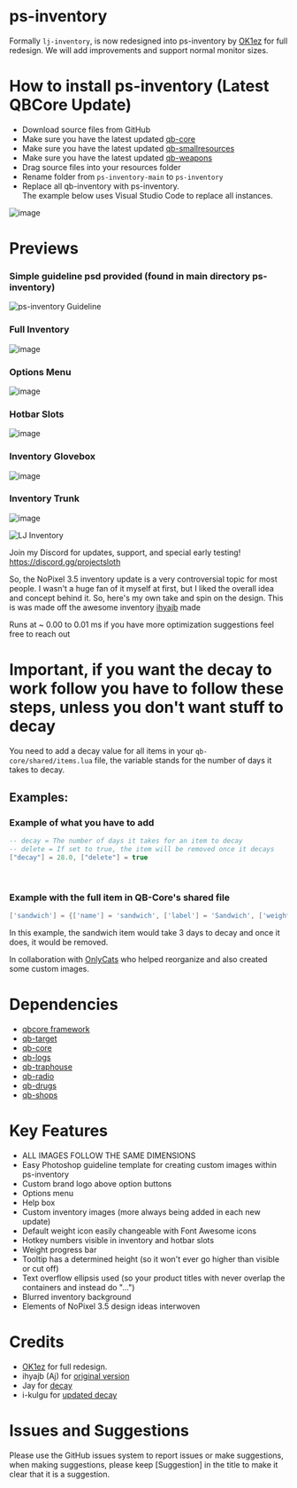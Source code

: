 # ps-inventory
Formally `lj-inventory`, is now redesigned into ps-inventory by [OK1ez](https://github.com/OK1ez) for full redesign. We will add improvements and support normal monitor sizes. 

# How to install ps-inventory (Latest QBCore Update)
* Download source files from GitHub
* Make sure you have the latest updated [qb-core](https://github.com/qbcore-framework/qb-core)
* Make sure you have the latest updated [qb-smallresources](https://github.com/qbcore-framework/qb-smallresources)
* Make sure you have the latest updated [qb-weapons](https://github.com/qbcore-framework/qb-weapons)
* Drag source files into your resources folder
* Rename folder from `ps-inventory-main` to `ps-inventory`
* Replace all qb-inventory with ps-inventory.<br>The example below uses Visual Studio Code to replace all instances.

![image](https://github.com/Z3rio/ps-inventory/assets/54480523/00fa21a5-4be2-443f-aff2-4b3202b662dc)

# Previews
### Simple guideline psd provided (found in main directory ps-inventory)
![ps-inventory Guideline](https://user-images.githubusercontent.com/91661118/146315681-c67f542d-e2bc-43ca-9957-7f1971b84268.png)
### Full Inventory
![image](https://github.com/Project-Sloth/ps-inventory/assets/82112471/fda2588d-e468-4fd5-8bf5-2f584f059609)
### Options Menu
![image](https://github.com/Project-Sloth/ps-inventory/assets/82112471/1782f97a-27e6-441b-90a1-ff150cd846e2)
### Hotbar Slots
![image](https://github.com/Project-Sloth/ps-inventory/assets/82112471/c0a77f4a-f482-42f5-a5da-1f3571d14130)
### Inventory Glovebox
![image](https://github.com/Project-Sloth/ps-inventory/assets/82112471/432f8c79-1a9f-44d1-8062-50b596194752)
### Inventory Trunk
![image](https://github.com/Project-Sloth/ps-inventory/assets/82112471/f9c78e49-ec51-4d55-9ac0-b7058951d31a)


![LJ Inventory](https://user-images.githubusercontent.com/91661118/146313051-665337bf-ed92-4ed0-bbb9-6ee9613f670d.png)

Join my Discord for updates, support, and special early testing!
<br>
https://discord.gg/projectsloth

So, the NoPixel 3.5 inventory update is a very controversial topic for most people. I wasn't a huge fan of it myself at first, but I liked the overall idea and concept behind it. So, here's my own take and spin on the design. This is was made off the awesome inventory [ihyajb](https://github.com/ihyajb) made
<br>

Runs at ~ 0.00 to 0.01 ms if you have more optimization suggestions feel free to reach out

# Important, if you want the decay to work follow you have to follow these steps, unless you don't want stuff to decay
You need to add a decay value for all items in your `qb-core/shared/items.lua` file, the variable stands for the number of days it takes to decay.
<br>

## Examples:

### Example of what you have to add

```lua
-- decay = The number of days it takes for an item to decay
-- delete = If set to true, the item will be removed once it decays
["decay"] = 28.0, ["delete"] = true
```

<br>

### Example with the full item in QB-Core's shared file

```lua
['sandwich'] = {['name'] = 'sandwich', ['label'] = 'Sandwich', ['weight'] = 200, ['type'] = 'item', ['image'] = 'sandwich.png', ['unique'] = false, ['useable'] = true, ['shouldClose'] = true,	['combinable'] = nil, ['description'] = 'Nice bread for your stomach', ["decay"] = 3.0, ["delete"] = true},
```
In this example, the sandwich item would take 3 days to decay and once it does, it would be removed.
<br>

In collaboration with [OnlyCats](https://github.com/onlycats) who helped reorganize and also created some custom images.
# Dependencies
* [qbcore framework](https://github.com/qbcore-framework)
* [qb-target](https://github.com/BerkieBb/qb-target)
* [qb-core](https://github.com/qbcore-framework/qb-core)
* [qb-logs](https://github.com/qbcore-framework/qb-logs)
* [qb-traphouse](https://github.com/qbcore-framework/qb-traphouse)
* [qb-radio](https://github.com/qbcore-framework/qb-radio)
* [qb-drugs](https://github.com/qbcore-framework/qb-drugs)
* [qb-shops](https://github.com/qbcore-framework/qb-shops)
 
# Key Features
* ALL IMAGES FOLLOW THE SAME DIMENSIONS
* Easy Photoshop guideline template for creating custom images within ps-inventory
* Custom brand logo above option buttons
* Options menu
* Help box 
* Custom inventory images (more always being added in each new update)
* Default weight icon easily changeable with Font Awesome icons
* Hotkey numbers visible in inventory and hotbar slots
* Weight progress bar
* Tooltip has a determined height (so it won't ever go higher than visible or cut off)
* Text overflow ellipsis used (so your product titles with never overlap the containers and instead do "...")
* Blurred inventory background
* Elements of NoPixel 3.5 design ideas interwoven
#
# Credits
* [OK1ez](https://github.com/OK1ez) for full redesign. 
* ihyajb (Aj) for [original version](https://github.com/ihyajb/aj-inventory)
* Jay for [decay](https://github.com/tnj-development/inventory)
* i-kulgu for [updated decay](https://github.com/i-kulgu/qb-inventory-decay)

# Issues and Suggestions
Please use the GitHub issues system to report issues or make suggestions, when making suggestions, please keep [Suggestion] in the title to make it clear that it is a suggestion.
